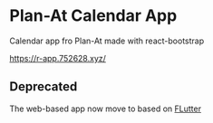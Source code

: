 # Plan-At Calendar App

Calendar app fro Plan-At made with react-bootstrap

https://r-app.752628.xyz/

## Deprecated
The web-based app now move to based on [FLutter](https://github.com/Plan-At/PlanAt-Client-Flutter)
